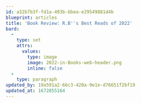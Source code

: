 ```yaml
---
id: a32b7b3f-fd1a-493b-bbea-e29549881d4b
blueprint: articles
title: 'Book Review: R.B''s Best Reads of 2022'
bard:
  -
    type: set
    attrs:
      values:
        type: image
        image: 2022-in-Books-web-header.png
        inline: false
  -
    type: paragraph
updated_by: 19a591a2-66c3-420a-9e1e-d76651f2bf19
updated_at: 1672855164
---
```

